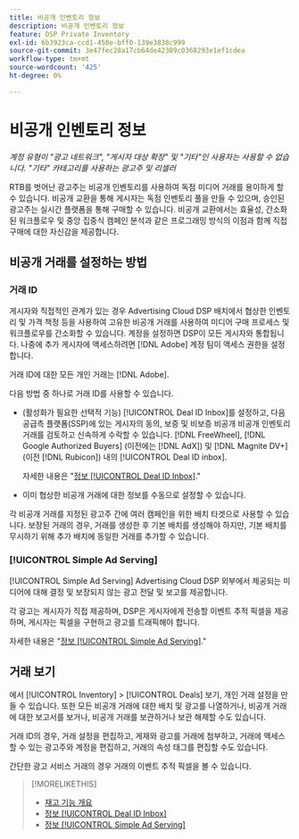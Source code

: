 ```yaml
---
title: 비공개 인벤토리 정보
description: 비공개 인벤토리 정보
feature: DSP Private Inventory
exl-id: 6b3923ca-ccd1-450e-bff0-139e3838c999
source-git-commit: 3e47fec28a17cb64de42309c0368293e1ef1cdea
workflow-type: tm+mt
source-wordcount: '425'
ht-degree: 0%

---
```


# 비공개 인벤토리 정보

*계정 유형이 &quot;광고 네트워크&quot;, &quot;게시자 대상 확장&quot; 및 &quot;기타&quot;인 사용자는 사용할 수 없습니다. &quot;기타&quot; 카테고리를 사용하는 광고주 및 리셀러*

RTB를 벗어난 광고주는 비공개 인벤토리를 사용하여 독점 미디어 거래를 용이하게 할 수 있습니다. 비공개 교환을 통해 게시자는 독점 인벤토리 풀을 만들 수 있으며, 승인된 광고주는 실시간 플랫폼을 통해 구매할 수 있습니다. 비공개 교환에서는 효율성, 간소화된 워크플로우 및 중앙 집중식 캠페인 분석과 같은 프로그래밍 방식의 이점과 함께 직접 구매에 대한 자신감을 제공합니다.

## 비공개 거래를 설정하는 방법

### 거래 ID

게시자와 직접적인 관계가 있는 경우 Advertising Cloud DSP 배치에서 협상한 인벤토리 및 가격 책정 등을 사용하여 고유한 비공개 거래를 사용하여 미디어 구매 프로세스 및 워크플로우를 간소화할 수 있습니다. 계정을 설정하면 DSP이 모든 게시자와 통합됩니다. 나중에 추가 게시자에 액세스하려면 [!DNL Adobe] 계정 팀이 액세스 권한을 설정합니다. <!-- + sentence from Ramey? (no longer here) about how we certify the publishers -->

거래 ID에 대한 모든 개인 거래는 [!DNL Adobe].

다음 방법 중 하나로 거래 ID를 사용할 수 있습니다.

* (활성화가 필요한 선택적 기능) [!UICONTROL Deal ID Inbox]를 설정하고, 다음 공급측 플랫폼(SSP)에 있는 게시자의 동의, 보증 및 비보증 비공개 비공개 인벤토리 거래를 검토하고 신속하게 수락할 수 있습니다. [!DNL FreeWheel], [!DNL Google Authorized Buyers] (이전에는 [!DNL AdX]) 및 [!DNL Magnite DV+] (이전 [!DNL Rubicon]) 내의 [!UICONTROL Deal ID inbox].

   자세한 내용은 &quot;[정보 [!UICONTROL Deal ID Inbox]](deal-id-inbox-about.md).&quot;

* 이미 협상한 비공개 거래에 대한 정보를 수동으로 설정할 수 있습니다.

각 비공개 거래를 지정된 광고주 간에 여러 캠페인을 위한 배치 타겟으로 사용할 수 있습니다. 보장된 거래의 경우, 거래를 생성한 후 기본 배치를 생성해야 하지만, 기본 배치를 무시하기 위해 추가 배치에 동일한 거래를 추가할 수 있습니다.

### [!UICONTROL Simple Ad Serving]

[!UICONTROL Simple Ad Serving] Advertising Cloud DSP 외부에서 제공되는 미디어에 대해 결정 및 보장되지 않는 광고 전달 및 보고를 제공합니다.

각 광고는 게시자가 직접 제공하며, DSP은 게시자에게 전송할 이벤트 추적 픽셀을 제공하며, 게시자는 픽셀을 구현하고 광고를 트래픽해야 합니다.

자세한 내용은 &quot;[정보 [!UICONTROL Simple Ad Serving]](simple-deal-about.md).&quot;

## 거래 보기

에서 [!UICONTROL Inventory] > [!UICONTROL Deals] 보기, 개인 거래 설정을 만들 수 있습니다. 또한 모든 비공개 거래에 대한 배치 및 광고를 나열하거나, 비공개 거래에 대한 보고서를 보거나, 비공개 거래를 보관하거나 보관 해제할 수도 있습니다.

거래 ID의 경우, 거래 설정을 편집하고, 게재와 광고를 거래에 첨부하고, 거래에 액세스할 수 있는 광고주와 계정을 편집하고, 거래의 속성 태그를 편집할 수도 있습니다.

간단한 광고 서비스 거래의 경우 거래의 이벤트 추적 픽셀을 볼 수 있습니다.

>[!MORELIKETHIS]
>
>* [재고 기능 개요](/help/dsp/inventory/inventory-overview.md)
>* [정보 [!UICONTROL Deal ID Inbox]](/help/dsp/inventory/deal-id-inbox-about.md)
>* [정보 [!UICONTROL Simple Ad Serving]](simple-deal-about.md)

